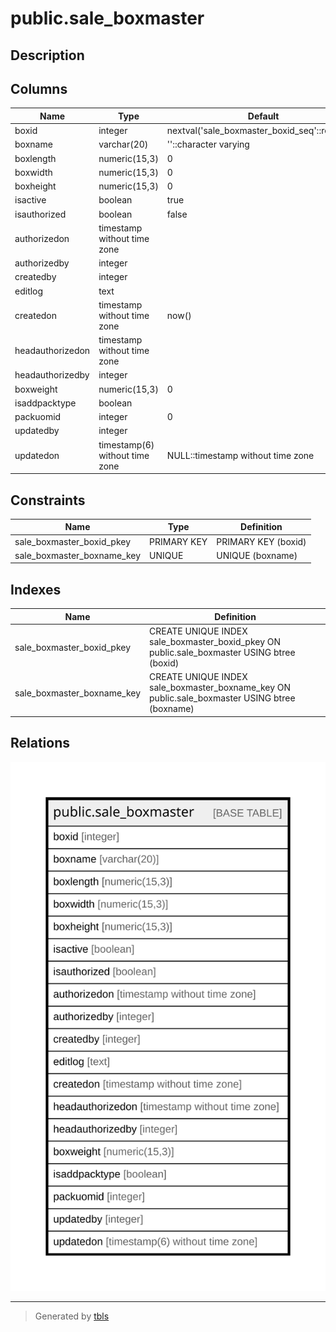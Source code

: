 # public.sale_boxmaster

## Description

## Columns

| Name | Type | Default | Nullable | Children | Parents | Comment |
| ---- | ---- | ------- | -------- | -------- | ------- | ------- |
| boxid | integer | nextval('sale_boxmaster_boxid_seq'::regclass) | false |  |  |  |
| boxname | varchar(20) | ''::character varying | true |  |  |  |
| boxlength | numeric(15,3) | 0 | true |  |  |  |
| boxwidth | numeric(15,3) | 0 | true |  |  |  |
| boxheight | numeric(15,3) | 0 | true |  |  |  |
| isactive | boolean | true | false |  |  |  |
| isauthorized | boolean | false | false |  |  |  |
| authorizedon | timestamp without time zone |  | true |  |  |  |
| authorizedby | integer |  | true |  |  |  |
| createdby | integer |  | true |  |  |  |
| editlog | text |  | true |  |  |  |
| createdon | timestamp without time zone | now() | true |  |  |  |
| headauthorizedon | timestamp without time zone |  | true |  |  |  |
| headauthorizedby | integer |  | true |  |  |  |
| boxweight | numeric(15,3) | 0 | false |  |  |  |
| isaddpacktype | boolean |  | true |  |  |  |
| packuomid | integer | 0 | false |  |  |  |
| updatedby | integer |  | true |  |  |  |
| updatedon | timestamp(6) without time zone | NULL::timestamp without time zone | true |  |  |  |

## Constraints

| Name | Type | Definition |
| ---- | ---- | ---------- |
| sale_boxmaster_boxid_pkey | PRIMARY KEY | PRIMARY KEY (boxid) |
| sale_boxmaster_boxname_key | UNIQUE | UNIQUE (boxname) |

## Indexes

| Name | Definition |
| ---- | ---------- |
| sale_boxmaster_boxid_pkey | CREATE UNIQUE INDEX sale_boxmaster_boxid_pkey ON public.sale_boxmaster USING btree (boxid) |
| sale_boxmaster_boxname_key | CREATE UNIQUE INDEX sale_boxmaster_boxname_key ON public.sale_boxmaster USING btree (boxname) |

## Relations

![er](public.sale_boxmaster.svg)

---

> Generated by [tbls](https://github.com/k1LoW/tbls)
